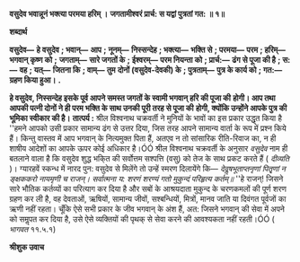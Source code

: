 **वसुदेव भवान्नूनं भक्त्या परमया हरिम् ।** **जगतामीश्वरं प्रार्च: स यद्वां पुत्रतां गत: ॥ १॥** 

**शब्दार्थ** 

**वसुदेव—** **हे वसुदेव** **; भवान्—** **आप** **; नूनम्—** **निस्सन्देह** **; भक्त्या—** **भक्ति से** **; परमया—** **परम** **; हरिम्—** **भगवान् कृष्ण को** **;** **जगताम्—** **सारे जगतों के** **; ईश्वरम्—** **परम नियन्ता को** **; प्रार्च:—** **ढंग से पूजा की है** **; स:—** **वह** **; यत्—** **जितना कि** **; वाम्—** **तुम** **दोनों (वसुदेव-देवकी) के** **; पुत्रताम्—** **पुत्र के कार्य को** **; गत:—** **ग्रहण किया हुआ।** **.** 

**हे वसुदेव, निस्सन्देह इसके पूर्व आपने समस्त जगतों के स्वामी भगवान् हरि की पूजा की** **होगी। आप तथा आपकी पत्नी दोनों ने ही परम भक्ति के साथ उनकी पूरी तरह से पूजा की** **होगी, क्योंकि उन्होंने आपके पुत्र की भूमिका स्वीकार की है।** **तात्पर्य :** श्रील विश्वनाथ चक्रवर्ती ने मुनियों के भावों का इस प्रकार उद्धृत किया है ''हमने आपको उसी प्रकार सामान्य ढंग से उत्तर दिया, जिस तरह आपने सामान्य वार्ता के रूप में प्रश्न किये हैं। किन्तु वास्तव में आप भगवान् के नित्यमुक्त पिता हैं, अतएव न तो सांसारिक रीति-रिवाज का, न ही शाषीय आदेशों का आपके ऊपर कोई अधिकार है।ÓÓ श्रील विश्वनाथ चक्रवर्ती के अनुसार *वसुदेव* नाम ही बतलाने वाला है कि वसुदेव शुद्ध भकि्त की सर्वोत्तम सश्पत्ति (वसु) को तेज के साथ प्रकट करते हैं ( *दीव्यति* )। ग्यारहवें स्कन्ध में नारद पुन: वसुदेव से मिलेंगे तो उन्हें स्मरण दिलायेंगे कि— *देवॢषभूताप्तनृणां पितृृणां* *न ङ्क्षककरो नायमृणी च राजन्।* *सर्वात्मना य: शरणं शरण्यं* *गतो मुकुन्दं परिहृत्य कर्तम्॥* ''हे राजन्! जिसने सारे भौतिक कर्तव्यों का परित्याग कर दिया है और सबों के आश्रयदाता मुकुन्द के चरणकमलों की पूर्ण शरण ग्रहण कर ली है, वह देवताओं, ऋषियों, सामान्य जीवों, सश्बन्धियों, मित्रों, मानव जाति या दिवंगत पूर्वजों का ऋणी नहीं रहता। चूँकि ऐसे सभी प्रकार के जीव भगवान् के अंश हैं, अत: जिसने भगवान् की सेवा में अपने को समॢपत कर दिया है, उसे ऐसे व्यक्तियों की पृथक् से सेवा करने की आवश्यकता नहीं रहती।ÓÓ ( *भागवत* ११.५.१)  

**श्रीशुक उवाच** 